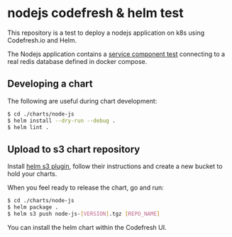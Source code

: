 # nodejs codefresh & helm test

This repository is a test to deploy a nodejs application on k8s using Codefresh.io and Helm.

The Nodejs application contains a [service component test](http://microservices.io/patterns/testing/service-component-test.html) connecting to a real redis database defined in docker compose.

## Developing a chart

The following are useful during chart development:

```sh
$ cd ./charts/node-js
$ helm install --dry-run --debug .
$ helm lint .
```

## Upload to s3 chart repository

Install [helm s3 plugin](https://github.com/hypnoglow/helm-s3), follow their instructions and create a new bucket to hold your charts.

When you feel ready to release the chart, go and run:

```sh
$ cd ./charts/node-js
$ helm package .
$ helm s3 push node-js-[VERSION].tgz [REPO_NAME]
```

You can install the helm chart within the Codefresh UI.